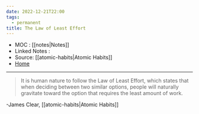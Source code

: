 ```yaml
---
date: 2022-12-21T22:00
tags:
  - permanent
title: The Law of Least Effort
---
```

- MOC : [[notes|Notes]]
- Linked Notes : 
- Source: [[atomic-habits|Atomic Habits]]
- [Home](https://misudashi.ga/)
----------
> It is human nature to follow the Law of Least Effort, which states that when deciding between two similar options, people will naturally gravitate toward the option that requires the least amount of work.

-James Clear, [[atomic-habits|Atomic Habits]]